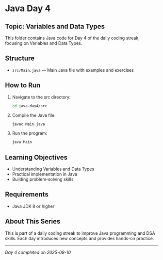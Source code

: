 # Java Day 4

## Topic: Variables and Data Types

This folder contains Java code for Day 4 of the daily coding streak, focusing on Variables and Data Types.

## Structure
- `src/Main.java` — Main Java file with examples and exercises

## How to Run
1. Navigate to the src directory:
   ```bash
   cd java-day4/src
   ```
2. Compile the Java file:
   ```bash
   javac Main.java
   ```
3. Run the program:
   ```bash
   java Main
   ```

## Learning Objectives
- Understanding Variables and Data Types
- Practical implementation in Java
- Building problem-solving skills

## Requirements
- Java JDK 8 or higher

## About This Series
This is part of a daily coding streak to improve Java programming and DSA skills. Each day introduces new concepts and provides hands-on practice.

---
*Day 4 completed on 2025-09-10*
